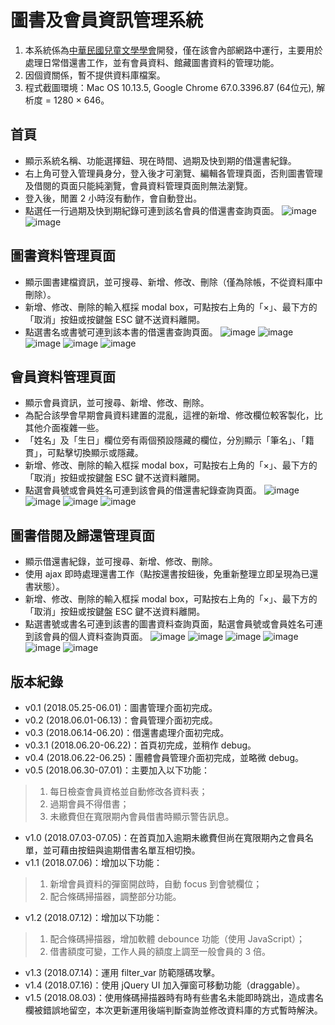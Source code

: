  # 圖書及會員資訊管理系統
 1. 本系統係為[中華民國兒童文學學會](https://www.facebook.com/%E4%B8%AD%E8%8F%AF%E6%B0%91%E5%9C%8B%E5%85%92%E7%AB%A5%E6%96%87%E5%AD%B8%E5%AD%B8%E6%9C%83-177251442370991/)開發，僅在該會內部網路中運行，主要用於處理日常借還書工作，並有會員資料、館藏圖書資料的管理功能。
 2. 因個資關係，暫不提供資料庫檔案。
 3. 程式截圖環境：Mac OS 10.13.5, Google Chrome 67.0.3396.87 (64位元), 解析度 = 1280 × 646。
 
 ## 首頁
 + 顯示系統名稱、功能選擇鈕、現在時間、過期及快到期的借還書紀錄。
 + 右上角可登入管理員身分，登入後才可瀏覽、編輯各管理頁面，否則圖書管理及借閱的頁面只能純瀏覽，會員資料管理頁面則無法瀏覽。
 + 登入後，閒置 2 小時沒有動作，會自動登出。
 + 點選任一行過期及快到期紀錄可連到該名會員的借還書查詢頁面。
 ![image](https://github.com/Wujidadi/SCLROC_BMmanage/blob/master/screen/homepage.png)
 ![image](https://github.com/Wujidadi/SCLROC_BMmanage/blob/master/screen/homepage_soon_due.png)
 
 ## 圖書資料管理頁面
 + 顯示圖書建檔資訊，並可搜尋、新增、修改、刪除（僅為除帳，不從資料庫中刪除）。
 + 新增、修改、刪除的輸入框採 modal box，可點按右上角的「×」、最下方的「取消」按鈕或按鍵盤 ESC 鍵不送資料離開。
 + 點選書名或書號可連到該本書的借還書查詢頁面。
 ![image](https://github.com/Wujidadi/SCLROC_BMmanage/blob/master/screen/book_cursor.png)
 ![image](https://github.com/Wujidadi/SCLROC_BMmanage/blob/master/screen/book_select_page.png)
 ![image](https://github.com/Wujidadi/SCLROC_BMmanage/blob/master/screen/book_add.png)
 ![image](https://github.com/Wujidadi/SCLROC_BMmanage/blob/master/screen/book_modify.png)
 ![image](https://github.com/Wujidadi/SCLROC_BMmanage/blob/master/screen/book_delete.png)
 
 ## 會員資料管理頁面
 + 顯示會員資訊，並可搜尋、新增、修改、刪除。
 + 為配合該學會早期會員資料建置的混亂，這裡的新增、修改欄位較客製化，比其他介面複雜一些。
 + 「姓名」及「生日」欄位旁有兩個預設隱藏的欄位，分別顯示「筆名」、「籍貫」，可點擊切換顯示或隱藏。
 + 新增、修改、刪除的輸入框採 modal box，可點按右上角的「×」、最下方的「取消」按鈕或按鍵盤 ESC 鍵不送資料離開。
 + 點選會員號或會員姓名可連到該會員的借還書紀錄查詢頁面。
 ![image](https://github.com/Wujidadi/SCLROC_BMmanage/blob/master/screen/member_cursor.png)
 ![image](https://github.com/Wujidadi/SCLROC_BMmanage/blob/master/screen/member_add.png)
 ![image](https://github.com/Wujidadi/SCLROC_BMmanage/blob/master/screen/member_modify.png)
 ![image](https://github.com/Wujidadi/SCLROC_BMmanage/blob/master/screen/member_delete.png)
 
 ## 圖書借閱及歸還管理頁面
 + 顯示借還書紀錄，並可搜尋、新增、修改、刪除。
 + 使用 ajax 即時處理還書工作（點按還書按鈕後，免重新整理立即呈現為已還書狀態）。
 + 新增、修改、刪除的輸入框採 modal box，可點按右上角的「×」、最下方的「取消」按鈕或按鍵盤 ESC 鍵不送資料離開。
 + 點選書號或書名可連到該書的圖書資料查詢頁面，點選會員號或會員姓名可連到該會員的個人資料查詢頁面。
 ![image](https://github.com/Wujidadi/SCLROC_BMmanage/blob/master/screen/circulation.png)
 ![image](https://github.com/Wujidadi/SCLROC_BMmanage/blob/master/screen/circulation_add.png)
 ![image](https://github.com/Wujidadi/SCLROC_BMmanage/blob/master/screen/circulation_delete.png)
 ![image](https://github.com/Wujidadi/SCLROC_BMmanage/blob/master/screen/circulation_modify.png)
 ![image](https://github.com/Wujidadi/SCLROC_BMmanage/blob/master/screen/circulation_return_before.png)
 ![image](https://github.com/Wujidadi/SCLROC_BMmanage/blob/master/screen/circulation_return_after.png)
 
 ## 版本紀錄
 + v0.1 (2018.05.25-06.01)：圖書管理介面初完成。
 + v0.2 (2018.06.01-06.13)：會員管理介面初完成。
 + v0.3 (2018.06.14-06.20)：借還書處理介面初完成。
 + v0.3.1 (2018.06.20-06.22)：首頁初完成，並稍作 debug。
 + v0.4 (2018.06.22-06.25)：團體會員管理介面初完成，並略微 debug。
 + v0.5 (2018.06.30-07.01)：主要加入以下功能：
 >1. 每日檢查會員資格並自動修改各資料表；
 >2. 過期會員不得借書；
 >3. 未繳費但在寬限期內會員借書時顯示警告訊息。
 + v1.0 (2018.07.03-07.05)：在首頁加入逾期未繳費但尚在寬限期內之會員名單，並可藉由按鈕與逾期借書名單互相切換。
 + v1.1 (2018.07.06)：增加以下功能：
 >1. 新增會員資料的彈窗開啟時，自動 focus 到會號欄位；
 >2. 配合條碼掃描器，調整部分功能。
 + v1.2 (2018.07.12)：增加以下功能：
 >1. 配合條碼掃描器，增加軟體 debounce 功能（使用 JavaScript）；
 >2. 借書額度可變，工作人員的額度上調至一般會員的 3 倍。
 + v1.3 (2018.07.14)：運用 filter_var 防範隱碼攻擊。
 + v1.4 (2018.07.16)：使用 jQuery UI 加入彈窗可移動功能（draggable）。
 + v1.5 (2018.08.03)：使用條碼掃描器時有時有些書名未能即時跳出，造成書名欄被錯誤地留空，本次更新運用後端判斷查詢並修改資料庫的方式暫時解決。